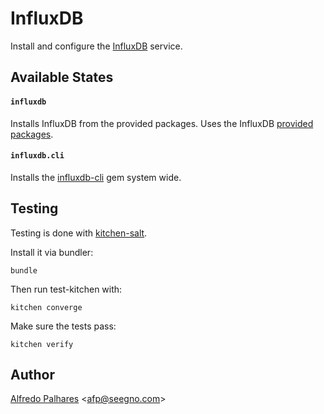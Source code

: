 # InfluxDB

Install and configure the [InfluxDB](http://influxdb.com/) service.


## Available States

#### ``influxdb``

Installs InfluxDB from the provided packages. Uses the InfluxDB [provided packages](http://influxdb.com/download/).

#### ``influxdb.cli``

Installs the [influxdb-cli](https://github.com/phstc/influxdb-cli) gem system wide.

## Testing

Testing is done with [kitchen-salt](https://github.com/simonmcc/kitchen-salt).

Install it via bundler:

```
bundle
```

Then run test-kitchen with:

```
kitchen converge
```

Make sure the tests pass:

```
kitchen verify
```

## Author

[Alfredo Palhares](https://github.com/masterkorp) \<afp@seegno.com\>
